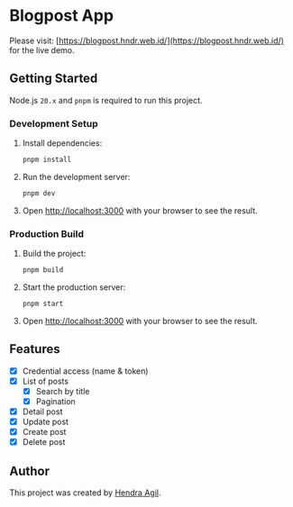 # Blogpost App

Please visit: [https://blogpost.hndr.web.id/](https://blogpost.hndr.web.id/) for the live demo.

## Getting Started

Node.js `20.x` and `pnpm` is required to run this project.

### Development Setup

1. Install dependencies:

   ```bash
   pnpm install
   ```

2. Run the development server:

   ```bash
   pnpm dev
   ```

3. Open [http://localhost:3000](http://localhost:3000) with your browser to see the result.

### Production Build

1. Build the project:

   ```bash
   pnpm build
   ```

2. Start the production server:

   ```bash
   pnpm start
   ```

3. Open [http://localhost:3000](http://localhost:3000) with your browser to see the result.

## Features

- [x] Credential access (name & token)
- [x] List of posts
  - [x] Search by title
  - [x] Pagination
- [x] Detail post
- [x] Update post
- [x] Create post
- [x] Delete post

## Author

This project was created by [Hendra Agil](https://hendraaagil.dev/).
